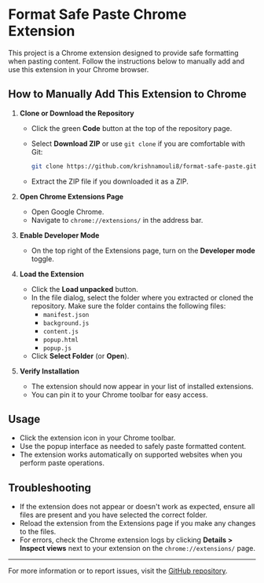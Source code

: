 # Format Safe Paste Chrome Extension

This project is a Chrome extension designed to provide safe formatting when pasting content. Follow the instructions below to manually add and use this extension in your Chrome browser.

## How to Manually Add This Extension to Chrome

1. **Clone or Download the Repository**
   - Click the green **Code** button at the top of the repository page.
   - Select **Download ZIP** or use `git clone` if you are comfortable with Git:
     
     ```bash
     git clone https://github.com/krishnamouli8/format-safe-paste.git
     ```
   - Extract the ZIP file if you downloaded it as a ZIP.

2. **Open Chrome Extensions Page**
   - Open Google Chrome.
   - Navigate to `chrome://extensions/` in the address bar.

3. **Enable Developer Mode**
   - On the top right of the Extensions page, turn on the **Developer mode** toggle.

4. **Load the Extension**
   - Click the **Load unpacked** button.
   - In the file dialog, select the folder where you extracted or cloned the repository. Make sure the folder contains the following files:
     - `manifest.json`
     - `background.js`
     - `content.js`
     - `popup.html`
     - `popup.js`
   - Click **Select Folder** (or **Open**).

5. **Verify Installation**
   - The extension should now appear in your list of installed extensions.
   - You can pin it to your Chrome toolbar for easy access.

## Usage

- Click the extension icon in your Chrome toolbar.
- Use the popup interface as needed to safely paste formatted content.
- The extension works automatically on supported websites when you perform paste operations.

## Troubleshooting

- If the extension does not appear or doesn't work as expected, ensure all files are present and you have selected the correct folder.
- Reload the extension from the Extensions page if you make any changes to the files.
- For errors, check the Chrome extension logs by clicking **Details > Inspect views** next to your extension on the `chrome://extensions/` page.

---
For more information or to report issues, visit the [GitHub repository](https://github.com/krishnamouli8/format-safe-paste).
